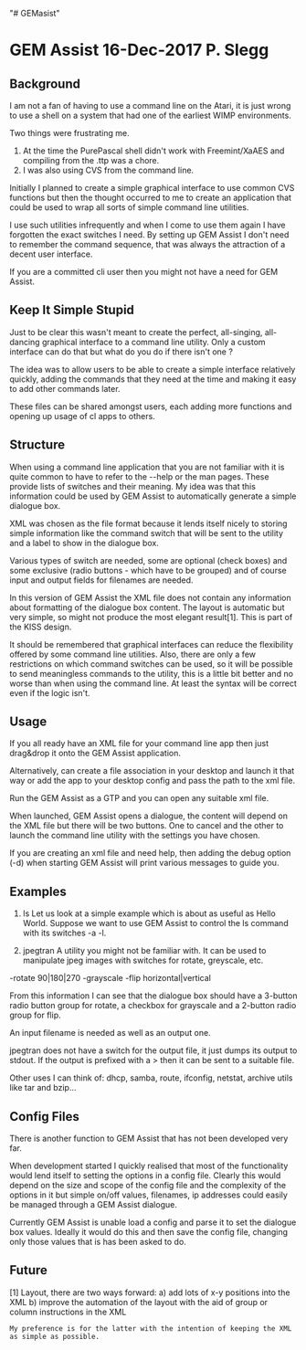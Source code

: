 "# GEMasist" 

GEM Assist                                            16-Dec-2017     P. Slegg
==========


Background
----------
I am not a fan of having to use a command line on the Atari, it is just
wrong to use a shell on a system that had one of the earliest WIMP
environments.

Two things were frustrating me.
1. At the time the PurePascal shell didn't work with Freemint/XaAES
   and compiling from the .ttp was a chore.
2. I was also using CVS from the command line.

Initially I planned to create a simple graphical interface to use common
CVS functions but then the thought occurred to me to create an application
that could be used to wrap all sorts of simple command line utilities.

I use such utilities infrequently and when I come to use them again I
have forgotten the exact switches I need. By setting up GEM Assist I
don't need to remember the command sequence, that was always the attraction
of a decent user interface.

If you are a committed cli user then you might not have a need for
GEM Assist.


Keep It Simple Stupid
---------------------
Just to be clear this wasn't meant to create the perfect, all-singing,
all-dancing graphical interface to a command line utility. Only a
custom interface can do that but what do you do if there isn't one ?

The idea was to allow users to be able to create a simple interface
relatively quickly, adding the commands that they need at the time and
making it easy to add other commands later.

These files can be shared amongst users, each adding more functions
and opening up usage of cl apps to others.


Structure
---------
When using a command line application that you are not familiar with it is
quite common to have to refer to the --help or the man pages. These provide
lists of switches and their meaning. My idea was that this information could
be used by GEM Assist to automatically generate a simple dialogue box.

XML was chosen as the file format because it lends itself nicely to storing
simple information like the command switch that will be sent to the
utility and a label to show in the dialogue box.

Various types of switch are needed, some are optional (check boxes) and some
exclusive (radio buttons - which have to be grouped) and of course input
and output fields for filenames are needed.

In this version of GEM Assist the XML file does not contain any information
about formatting of the dialogue box content. The layout is automatic
but very simple, so might not produce the most elegant result[1]. This is
part of the KISS design.

It should be remembered that graphical interfaces can reduce the flexibility
offered by some command line utilities. Also, there are only a few restrictions
on which command switches can be used, so it will be possible to send meaningless
commands to the utility, this is a little bit better and no worse than when using
the command line. At least the syntax will be correct even if the logic isn't.


Usage
-----
If you all ready have an XML file for your command line app then just
drag&drop it onto the GEM Assist application.

Alternatively, can create a file association in your desktop and launch
it that way or add the app to your desktop config and pass the
path to the xml file.

Run the GEM Assist as a GTP and you can open any suitable xml file.

When launched, GEM Assist opens a dialogue, the content will depend on the
XML file but there will be two buttons. One to cancel and the other to
launch the command line utility with the settings you have chosen.

If you are creating an xml file and need help, then adding the debug
option (-d) when starting GEM Assist will print various messages to guide
you.


Examples
--------
1. ls
Let us look at a simple example which is about as useful as Hello World.
Suppose we want to use GEM Assist to control the ls command with its
switches  -a  -l.




2. jpegtran
A utility you might not be familiar with. It can be used to manipulate jpeg
images with switches for rotate, greyscale, etc.

  -rotate 90|180|270
  -grayscale
  -flip horizontal|vertical

From this information I can see that the dialogue box should have a
3-button  radio button group for rotate, a checkbox for grayscale and
a 2-button radio group for flip.

An input filename is needed as well as an output one.

jpegtran does not have a switch for the output file, it just dumps its
output to stdout. If the output is prefixed with a > then it can be
sent to a suitable file.




Other uses I can think of: dhcp, samba, route, ifconfig, netstat,
archive utils like tar and bzip...



Config Files
------------

There is another function to GEM Assist that has not been developed very far.

When development started I quickly realised that most of the functionality
would lend itself to setting the options in a config file. Clearly this would
depend on the size and scope of the config file and the complexity of the
options in it but simple on/off values, filenames, ip addresses could easily
be managed through a GEM Assist dialogue.

Currently GEM Assist is unable load a config and parse it to set the dialogue
box values. Ideally it would do this and then save the config file, changing
only those values that is has been asked to do.



Future
------
[1] Layout, there are two ways forward:
      a) add lots of x-y positions into the XML
      b) improve the automation of the layout with the aid of group or
         column instructions in the XML

    My preference is for the latter with the intention of keeping the XML
    as simple as possible.


